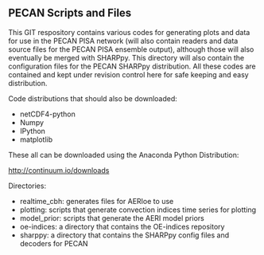 ## PECAN Scripts and Files

This GIT respository contains various codes for generating plots and data for use in the PECAN PISA network (will also contain readers and data source files for the PECAN PISA ensemble output), although those will also eventually be merged with SHARPpy.  This directory will also contain the configuration files for the PECAN SHARPpy distribution.  All these codes are contained and kept under revision control here for safe keeping and easy distribution.

Code distributions that should also be downloaded:

- netCDF4-python
- Numpy
- IPython
- matplotlib

These all can be downloaded using the Anaconda Python Distribution:

http://continuum.io/downloads

Directories:
 - realtime_cbh: generates files for AERIoe to use 
 - plotting: scripts that generate convection indices time series for plotting
 - model_prior: scripts that generate the AERI model priors
 - oe-indices: a directory that contains the OE-indices repository
 - sharppy: a directory that contains the SHARPpy config files and decoders for PECAN


